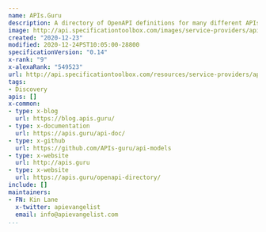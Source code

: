 ```yaml
---
name: APIs.Guru
description: A directory of OpenAPI definitions for many different APIs, allowing you to search for APIs, and download their specification. The entire directory is managed via GitHub, allowing the community fork and contribute to the entire directory of APIs. Providing an entirely open source catalog of OpenAPI definitions that the community can use.
image: http://api.specificationtoolbox.com/images/service-providers/apis-guru.jpg
created: "2020-12-23"
modified: 2020-12-24PST10:05:00-28800
specificationVersion: "0.14"
x-rank: "9"
x-alexaRank: "549523"
url: http://api.specificationtoolbox.com/resources/service-providers/apis-guru/
tags:
- Discovery
apis: []
x-common:
- type: x-blog
  url: https://blog.apis.guru/
- type: x-documentation
  url: https://apis.guru/api-doc/
- type: x-github
  url: https://github.com/APIs-guru/api-models
- type: x-website
  url: http://apis.guru
- type: x-website
  url: https://apis.guru/openapi-directory/
include: []
maintainers:
- FN: Kin Lane
  x-twitter: apievangelist
  email: info@apievangelist.com
...
```

